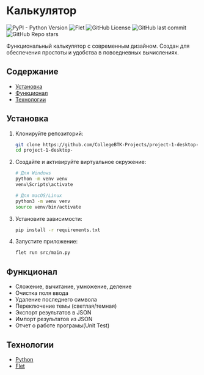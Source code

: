 # Калькулятор
![PyPI - Python Version](https://img.shields.io/pypi/pyversions/Flet?style=flat&color=orange)
![Flet](https://img.shields.io/badge/Flet-0.28.3-orange?style=flat&logoColor=orange)
![GitHub License](https://img.shields.io/github/license/CollegeBTK-Projects/project-1-desktop-)
![GitHub last commit](https://img.shields.io/github/last-commit/CollegeBTK-Projects/project-1-desktop-?style=flat)
![GitHub Repo stars](https://img.shields.io/github/stars/CollegeBTK-Projects/project-1-desktop-?style=flat)

Функциональный калькулятор с современным дизайном.
Создан для обеспечения простоты и удобства в повседневных вычислениях.

## Содержание
- [Установка](#установка)
- [Функционал](#функционал)
- [Технологии](#технологии)

## Установка

1. Клонируйте репозиторий:
   ```sh
   git clone https://github.com/CollegeBTK-Projects/project-1-desktop-.git
   cd project-1-desktop-
   ```
2. Создайте и активируйте виртуальное окружение:
   ```sh
   # Для Windows
   python -m venv venv
   venv\Scripts\activate

   # Для macOS/Linux
   python3 -m venv venv
   source venv/bin/activate
   ```
3. Установите зависимости:
   ```sh
   pip install -r requirements.txt
   ```
4. Запустите приложение:
   ```sh
   flet run src/main.py
   ```

## Функционал
- Сложение, вычитание, умножение, деление
- Очистка поля ввода
- Удаление последнего символа
- Переключение темы (светлая/темная)
- Экспорт результатов в JSON
- Импорт результатов из JSON
- Отчет о работе програмы(Unit Test) 

## Технологии
- [Python](https://www.python.org/)
- [Flet](https://flet.dev/)
